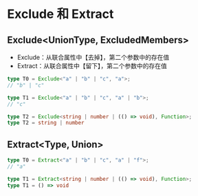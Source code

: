 # Exclude 和 Extract

## Exclude<UnionType, ExcludedMembers>

* Exclude：从联合属性中【去掉】，第二个参数中的存在值
* Extract：从联合属性中【留下】，第二个参数中的存在值

```ts
type T0 = Exclude<"a" | "b" | "c", "a">;
// "b" | "c"

type T1 = Exclude<"a" | "b" | "c", "a" | "b">;
// "c"

type T2 = Exclude<string | number | (() => void), Function>;
type T2 = string | number
```

## Extract<Type, Union>

```ts
type T0 = Extract<"a" | "b" | "c", "a" | "f">;
// "a"

type T1 = Extract<string | number | (() => void), Function>;
type T1 = () => void
```